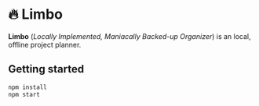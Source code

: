 # 🔥 Limbo

**Limbo** (*Locally Implemented, Maniacally Backed-up Organizer*) is an local, offline project planner.

## Getting started

```bash
npm install
npm start
```
